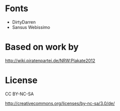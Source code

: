 # Fonts

- DirtyDarren
- Sansus Webissimo

# Based on work by

http://wiki.piratenpartei.de/NRW:Plakate2012

# License

CC BY-NC-SA

http://creativecommons.org/licenses/by-nc-sa/3.0/de/

